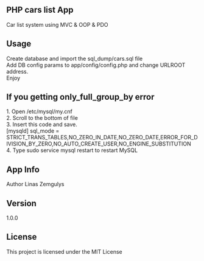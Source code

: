 <h2>PHP cars list App</h2>      
Car list system using MVC & OOP & PDO<br>

<h2>Usage</h2>
Create database and import the sql_dump/cars.sql file<br>
Add DB config params to app/config/config.php and change URLROOT address.<br>
Enjoy<br>

<h2>If you getting only_full_group_by error</h2>
1. Open /etc/mysql/my.cnf<br>
2. Scroll to the bottom of file<br>
3. Insert this code and save.<br>
[mysqld]
sql_mode = STRICT_TRANS_TABLES,NO_ZERO_IN_DATE,NO_ZERO_DATE,ERROR_FOR_DIVISION_BY_ZERO,NO_AUTO_CREATE_USER,NO_ENGINE_SUBSTITUTION<br>
4. Type sudo service mysql restart to restart MySQL

<h2>App Info</h2>
Author
Linas Zemgulys

<h2>Version</h2>
1.0.0

<h2>License</h2>
This project is licensed under the MIT License
